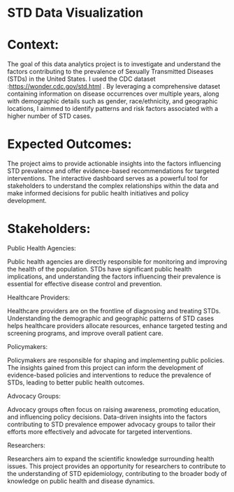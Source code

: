 # STD Data Visualization
# Context:

The goal of this data analytics project is to investigate and understand the factors contributing to the prevalence of Sexually Transmitted Diseases (STDs) in the United States. I used the CDC dataset :https://wonder.cdc.gov/std.html . By leveraging a comprehensive dataset containing information on disease occurrences over multiple years, along with demographic details such as gender, race/ethnicity, and geographic locations, I aimmed to identify patterns and risk factors associated with a higher number of STD cases.

# Expected Outcomes:

The project aims to provide actionable insights into the factors influencing STD prevalence and offer evidence-based recommendations for targeted interventions. The interactive dashboard serves as a powerful tool for stakeholders to understand the complex relationships within the data and make informed decisions for public health initiatives and policy development.

# Stakeholders:

Public Health Agencies:

Public health agencies are directly responsible for monitoring and improving the health of the population. STDs have significant public health implications, and understanding the factors influencing their prevalence is essential for effective disease control and prevention.

Healthcare Providers:

Healthcare providers are on the frontline of diagnosing and treating STDs. Understanding the demographic and geographic patterns of STD cases helps healthcare providers allocate resources, enhance targeted testing and screening programs, and improve overall patient care.

Policymakers:

Policymakers are responsible for shaping and implementing public policies. The insights gained from this project can inform the development of evidence-based policies and interventions to reduce the prevalence of STDs, leading to better public health outcomes.

Advocacy Groups:

Advocacy groups often focus on raising awareness, promoting education, and influencing policy decisions. Data-driven insights into the factors contributing to STD prevalence empower advocacy groups to tailor their efforts more effectively and advocate for targeted interventions.

Researchers:

Researchers aim to expand the scientific knowledge surrounding health issues. This project provides an opportunity for researchers to contribute to the understanding of STD epidemiology, contributing to the broader body of knowledge on public health and disease dynamics.


